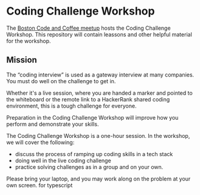 # Coding Challenge Workshop
The [Boston Code and Coffee meetup](https://www.meetup.com/boston-code-and-coffee/) hosts the
Coding Challenge Workshop.  This repository will contain leassons and other helpful material for the workshop.

## Mission
The “coding interview” is used as a gateway interview at many companies.
You must do well on the challenge to get in.

Whether it's a live session, where you are handed a marker and pointed to the whiteboard or
the remote link to a HackerRank shared coding environment, this is a tough challenge for everyone.

Preparation in the Coding Challenge Workshop will improve how you perform and demonstrate your skills.

The Coding Challenge Workshop is a one-hour session. In the workshop, we will cover the following:
- discuss the process of ramping up coding skills in a tech stack
- doing well in the live coding challenge
- practice solving challenges as in a group and on your own.

Please bring your laptop, and you may work along on the problem at your own screen.
for typescript

